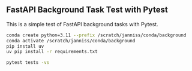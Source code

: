 ## FastAPI Background Task Test with Pytest

This is a simple test of FastAPI background tasks with Pytest.

```bash
conda create python=3.11 --prefix /scratch/janniss/conda/background
conda activate /scratch/janniss/conda/background
pip install uv
uv pip install -r requirements.txt
```


```bash
pytest tests -vs
```
